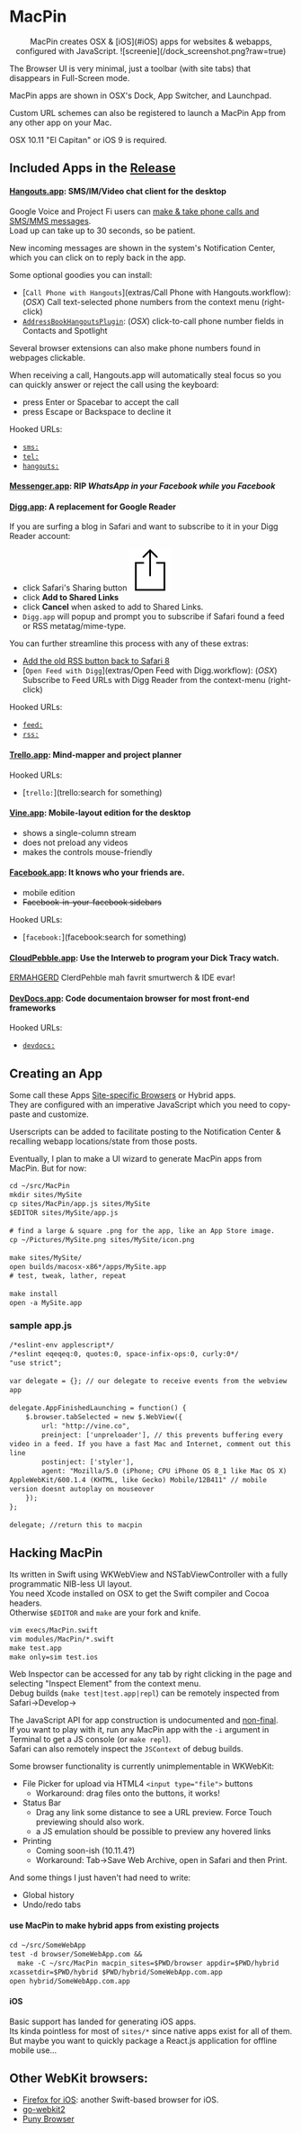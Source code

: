 # MacPin
<center>
MacPin creates OSX & [iOS](#iOS) apps for websites & webapps, configured with JavaScript.  
![screenie](/dock_screenshot.png?raw=true)  
</center>

The Browser UI is very minimal, just a toolbar (with site tabs) that disappears in Full-Screen mode.

MacPin apps are shown in OSX's Dock, App Switcher, and Launchpad.  

Custom URL schemes can also be registered to launch a MacPin App from any other app on your Mac.  

OSX 10.11 "El Capitan" or iOS 9 is required.  

## Included Apps in the [Release](https://github.com/kfix/MacPin/releases)

#### [Hangouts.app](http://plus.google.com/hangouts): SMS/IM/Video chat client for the desktop

Google Voice and Project Fi users can [make & take phone calls and SMS/MMS messages](http://fi.google.com/about/faq/#talk-and-text-4).  
Load up can take up to 30 seconds, so be patient.

New incoming messages are shown in the system's Notification Center,  
which you can click on to reply back in the app.

Some optional goodies you can install:  
* [`Call Phone with Hangouts`](extras/Call Phone with Hangouts.workflow): (_OSX_) Call text-selected phone numbers from the context menu (right-click)
* [`AddressBookHangoutsPlugin`](extras/AddressBookHangoutsPlugin): (_OSX_) click-to-call phone number fields in Contacts and Spotlight

Several browser extensions can also make phone numbers found in webpages clickable.

When receiving a call, Hangouts.app will automatically steal focus so you can quickly answer or reject the call using the keyboard:  

* press Enter or Spacebar to accept the call
* press Escape or Backspace to decline it

Hooked URLs:
* [`sms:`](sms:5558675309)
* [`tel:`](tel:18001234567)
* [`hangouts:`](hangouts:coolguy@example.com)

#### [Messenger.app](https://www.messenger.com/hangouts): RIP *WhatsApp in your Facebook while you Facebook*

#### [Digg.app](http://digg.com/reader): A replacement for Google Reader
If you are surfing a blog in Safari and want to subscribe to it in your Digg Reader account:  

* click Safari's Sharing button ![halp](templates/xcassets/iOS/icons8/toolbar_upload.png?raw=true)
* click **Add to Shared Links**
* click **Cancel** when asked to add to Shared Links.
* `Digg.app` will popup and prompt you to subscribe if Safari found a feed or RSS metatag/mime-type.

You can further streamline this process with any of these extras:

* [Add the old RSS button back to Safari 8](http://www.red-sweater.com/blog/2624/subscribe-to-feed-safari-extension)
* [`Open Feed with Digg`](extras/Open Feed with Digg.workflow): (_OSX_) Subscribe to Feed URLs with Digg Reader from the context-menu (right-click)

Hooked URLs:
* [`feed:`](feed:http://example.com/sampleblog.xml)
* [`rss:`](rss://example.com/sampleblog.xml)

#### [Trello.app](http://trello.com): Mind-mapper and project planner
Hooked URLs:
* [`trello:`](trello:search for something)

#### [Vine.app](http://vine.co): Mobile-layout edition for the desktop

* shows a single-column stream
* does not preload any videos
* makes the controls mouse-friendly

#### [Facebook.app](https://m.facebook.com/home.php): It knows who your friends are.

* mobile edition
* ~~Facebook-in-your-facebook sidebars~~


Hooked URLs:
* [`facebook:`](facebook:search for something)

#### [CloudPebble.app](https://cloudpebble.net/ide): Use the Interweb to program your Dick Tracy watch.
[ERMAHGERD](http://knowyourmeme.com/memes/ermahgerd) ClerdPehble mah favrit smurtwerch & IDE evar!

#### [DevDocs.app](http://devdocs.io): Code documentaion browser for most front-end frameworks
Hooked URLs:
* [`devdocs:`](devdocs:someFuncName)

## Creating an App
Some call these Apps [Site-specific Browsers](https://en.wikipedia.org/wiki/Site-specific_browser) or Hybrid apps.  
They are configured with an imperative JavaScript which you need to copy-paste and customize.  

Userscripts can be added to facilitate posting to the Notification Center & recalling webapp locations/state from those posts.

Eventually, I plan to make a UI wizard to generate MacPin apps from MacPin. But for now:  

```
cd ~/src/MacPin
mkdir sites/MySite
cp sites/MacPin/app.js sites/MySite
$EDITOR sites/MySite/app.js

# find a large & square .png for the app, like an App Store image.
cp ~/Pictures/MySite.png sites/MySite/icon.png

make sites/MySite/
open builds/macosx-x86*/apps/MySite.app
# test, tweak, lather, repeat

make install
open -a MySite.app
```

### sample app.js
```
/*eslint-env applescript*/
/*eslint eqeqeq:0, quotes:0, space-infix-ops:0, curly:0*/
"use strict";

var delegate = {}; // our delegate to receive events from the webview app

delegate.AppFinishedLaunching = function() {
	$.browser.tabSelected = new $.WebView({
		url: "http://vine.co",
		preinject: ['unpreloader'], // this prevents buffering every video in a feed. If you have a fast Mac and Internet, comment out this line
		postinject: ['styler'],
		agent: "Mozilla/5.0 (iPhone; CPU iPhone OS 8_1 like Mac OS X) AppleWebKit/600.1.4 (KHTML, like Gecko) Mobile/12B411" // mobile version doesnt autoplay on mouseover
	});
};

delegate; //return this to macpin
```

## Hacking MacPin
Its written in Swift using WKWebView and NSTabViewController with a fully programmatic NIB-less UI layout.  
You need Xcode installed on OSX to get the Swift compiler and Cocoa headers.  
Otherwise `$EDITOR` and `make` are your fork and knife.

```
vim execs/MacPin.swift
vim modules/MacPin/*.swift
make test.app
make only=sim test.ios
```

Web Inspector can be accessed for any tab by right clicking in the page and selecting "Inspect Element" from the context menu.  
Debug builds (`make test|test.app|repl`) can be remotely inspected from Safari->Develop-><ComputerName>

The JavaScript API for app construction is undocumented and [non-final](issues/11).  
If you want to play with it, run any MacPin app with the `-i` argument in Terminal to get a JS console (or `make repl`).  
Safari can also remotely inspect the `JSContext` of debug builds.

Some browser functionality is currently unimplementable in WKWebKit:
* File Picker for upload via HTML4 `<input type="file">` buttons
  * Workaround: drag files onto the buttons, it works!
* Status Bar
  * Drag any link some distance to see a URL preview. Force Touch previewing should also work.
  * a JS emulation should be possible to preview any hovered links
* Printing
  * Coming soon-ish (10.11.4?)
  * Workaround: Tab->Save Web Archive, open in Safari and then Print.

And some things I just haven't had need to write:

* Global history
* Undo/redo tabs

#### use MacPin to make hybrid apps from existing projects
```
cd ~/src/SomeWebApp
test -d browser/SomeWebApp.com &&
  make -C ~/src/MacPin macpin_sites=$PWD/browser appdir=$PWD/hybrid xcassetdir=$PWD/hybrid $PWD/hybrid/SomeWebApp.com.app
open hybrid/SomeWebApp.com.app
```

#### iOS

Basic support has landed for generating iOS apps.  
Its kinda pointless for most of `sites/*` since native apps exist for all of them.  
But maybe you want to quickly package a React.js application for offline mobile use...


## Other WebKit browsers:

* [Firefox for iOS](https://github.com/mozilla/firefox-ios/): another Swift-based browser for iOS.
* [go-webkit2](https://github.com/sourcegraph/go-webkit2)
* [Puny Browser](https://github.com/ahungry/puny-browser)
